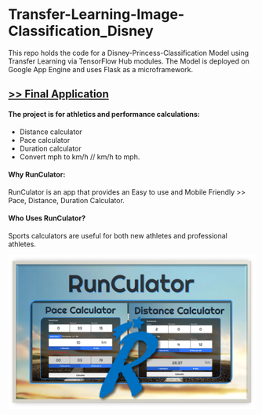 # Transfer-Learning-Image-Classification_Disney

This repo holds the code for a Disney-Princess-Classification Model using Transfer Learning via TensorFlow Hub modules.
The Model is deployed on Google App Engine and uses Flask as a microframework.

## [>> Final Application](https://www.runculator.com/")

#### The project is for athletics and performance calculations: 
- Distance calculator
- Pace calculator
- Duration calculator
- Convert mph to km/h // km/h to mph.

#### Why RunCulator:
RunCulator is an app that provides an Easy to use and Mobile Friendly >> Pace, Distance, Duration Calculator.
#### Who Uses RunCulator?
Sports calculators are useful for both new athletes and professional athletes.

![alt text](https://github.com/cassini-chris/RunCulator/blob/main/_GITHUB/readme/images/RunCulator_back.png?raw=true)

